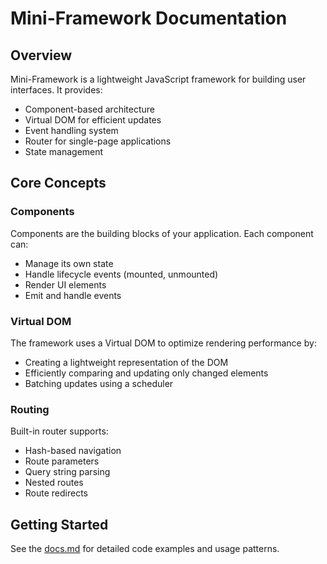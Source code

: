# Mini-Framework Documentation

## Overview

Mini-Framework is a lightweight JavaScript framework for building user interfaces. It provides:

- Component-based architecture
- Virtual DOM for efficient updates
- Event handling system
- Router for single-page applications
- State management

## Core Concepts

### Components

Components are the building blocks of your application. Each component can:
- Manage its own state
- Handle lifecycle events (mounted, unmounted)
- Render UI elements
- Emit and handle events

### Virtual DOM

The framework uses a Virtual DOM to optimize rendering performance by:
- Creating a lightweight representation of the DOM
- Efficiently comparing and updating only changed elements
- Batching updates using a scheduler

### Routing

Built-in router supports:
- Hash-based navigation
- Route parameters
- Query string parsing
- Nested routes
- Route redirects

## Getting Started

See the [docs.md](./docs/docs.md) for detailed code examples and usage patterns.